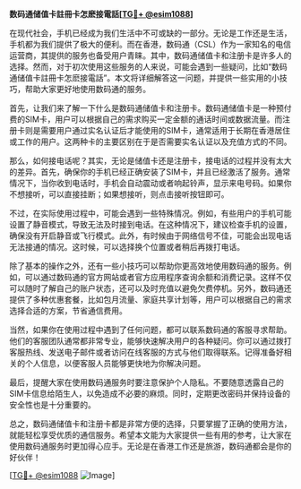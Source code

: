 **数码通储值卡註冊卡怎麽接電話[[TG💪+ @esim1088](https://t.me/s/esim1088)]**

在现代社会，手机已经成为我们生活中不可或缺的一部分。无论是工作还是生活，手机都为我们提供了极大的便利。而在香港，数码通（CSL）作为一家知名的电信运营商，其提供的服务也备受用户青睐。其中，数码通储值卡和注册卡是许多人的选择。然而，对于初次使用这些服务的人来说，可能会遇到一些疑问，比如“数码通储值卡註冊卡怎麽接電話”。本文将详细解答这一问题，并提供一些实用的小技巧，帮助大家更好地使用数码通的服务。

首先，让我们来了解一下什么是数码通储值卡和注册卡。数码通储值卡是一种预付费的SIM卡，用户可以根据自己的需求购买一定金额的通话时间或数据流量。而注册卡则是需要用户通过实名认证后才能使用的SIM卡，通常适用于长期在香港居住或工作的用户。这两种卡的主要区别在于是否需要实名认证以及充值方式的不同。

那么，如何接电话呢？其实，无论是储值卡还是注册卡，接电话的过程并没有太大的差异。首先，确保你的手机已经正确安装了SIM卡，并且已经激活了服务。通常情况下，当你收到电话时，手机会自动震动或者响起铃声，显示来电号码。如果你不想接听，可以直接挂断；如果想接听，则点击接听按钮即可。

不过，在实际使用过程中，可能会遇到一些特殊情况。例如，有些用户的手机可能设置了静音模式，导致无法及时接到电话。在这种情况下，建议检查手机的设置，确保没有开启静音或飞行模式。此外，有时候由于网络信号不佳，可能会出现电话无法接通的情况。这时候，可以选择换个位置或者稍后再拨打电话。

除了基本的操作之外，还有一些小技巧可以帮助你更高效地使用数码通的服务。例如，可以通过数码通的官方网站或者官方应用程序查询余额和消费记录。这样不仅可以随时了解自己的账户状态，还可以及时充值以避免欠费停机。另外，数码通还提供了多种优惠套餐，比如包月流量、家庭共享计划等，用户可以根据自己的需求选择合适的方案，节省通信费用。

当然，如果你在使用过程中遇到了任何问题，都可以联系数码通的客服寻求帮助。他们的客服团队通常都非常专业，能够快速解决用户的各种疑问。你可以通过拨打客服热线、发送电子邮件或者访问在线客服的方式与他们取得联系。记得准备好相关的个人信息，以便客服人员能够更快地为你解决问题。

最后，提醒大家在使用数码通服务时要注意保护个人隐私。不要随意透露自己的SIM卡信息给陌生人，以免造成不必要的麻烦。同时，定期更改密码并保持设备的安全性也是十分重要的。

总之，数码通储值卡和注册卡都是非常方便的选择，只要掌握了正确的使用方法，就能轻松享受优质的通信服务。希望本文能为大家提供一些有用的参考，让大家在使用数码通服务时更加得心应手。无论是在香港工作还是旅游，数码通都会是你的好伙伴！

[[TG💪+ @esim1088](https://t.me/s/esim1088) ![Image](https://i.postimg.cc/4NQfJmqS/Snipaste-2025-05-13-00-14-12.png)]